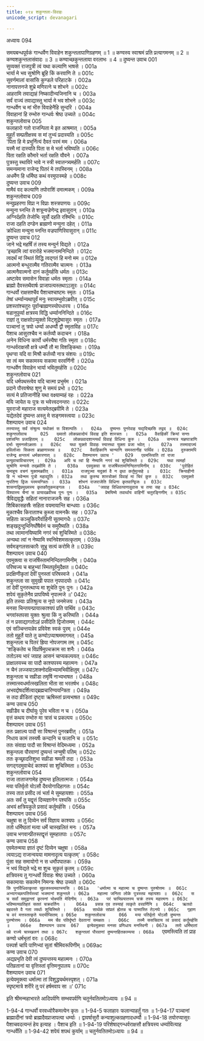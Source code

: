 ```yaml
---
title: ०९४ शकुन्तला-विवाहः
unicode_script: devanagari

---
```



अध्यायः 094

समयबन्धपूर्वकं गान्धर्वेण विवाहेन शकुन्तलापाणिग्रहणम् ॥ 1 ॥ कण्वस्य स्वाश्रमं प्रति प्रत्यागमनम् ॥ 2 ॥ कण्वशकुन्तलासंवादः ॥ 3 ॥ कण्वाच्छकुन्तलाया वरलाभः ॥ 4 ॥
दुष्यन्त उवाच 	001  
सुव्यक्तं राजपुत्री त्वं यथा कल्याणि भाषसे ।	001a  
भार्या मे भव सुश्रोणि ब्रूहि किं करवाणि ते ॥	001c  
सुवर्णमालां वासांसि कुण्डले परिहाटके ।	002a  
नानापत्तनजे शुभ्रे मणिरत्ने च शोभने ॥	002c  
आहरामि तवाद्याहं निष्कादीन्यजिनानि च ।	003a  
सर्वं राज्यं तवाद्यास्तु भार्या मे भव शोभने ॥	003c  
गान्धर्वेण च मां भीरु विवाहेनैहि सुन्दरि ।	004a  
विवाहानां हि रम्भोरु गान्धर्वः श्रेष्ठ उच्यते ॥	004c  
शकुन्तलोवाच 	005  
फलाहारो गतो राजन्पिता मे इत आश्रमात् ।	005a  
मुहूर्तं सम्प्रतीक्षस्व स मां तुभ्यं प्रदास्यति ॥	005c  
'पिता हि मे प्रभुर्नित्यं दैवतं परमं मम ।	006a  
यस्मै मां दास्यति पिता स मे भर्ता भविष्यति ॥	006c  
पिता रक्षति कौमारे भर्ता रक्षति यौवने ।	007a  
पुत्रस्तु स्थाविरे भावे न स्त्री स्वातन्त्र्यमर्हति ॥	007c  
समन्यमाना राजेन्द्र पितरं मे तपस्विनम् ।	008a  
अधर्मेण हि धर्मिष्ठ कथं वरमुपास्महे ॥	008c  
दुष्यन्त उवाच 	009  
मामैवं वद कल्याणि तपोराशिं दमात्मकम् ।	009a  
शकुन्तलोवाच 	009  
मन्युप्रहरणा विप्रा न विप्राः शस्त्रपाणयः ॥	009c  
मन्युना घ्नन्ति ते शत्रून्वज्रेणेन्द्र इवासुरान् ।	010a  
अग्निर्दहति तेजोभिः सूर्यो दहति रश्मिभिः ॥	010c  
राजा दहति दण्डेन ब्राह्मणो मन्युना दहेत् ।	011a  
क्रोधिता मन्युना घ्नन्ति वज्रपाणिरिवासुरान् ॥	011c  
दुष्यन्त उवाच 	012  
जाने भद्रे महर्षिं तं तस्य मन्युर्न विद्यते ।	012a  
'इच्छामि त्वां वरारोहे भजमानामनिन्दिते ।	012c  
त्वदर्थं मां स्थितं विद्धि त्वद्गतं हि मनो मम ॥	012e  
आत्मनो बन्धुरात्मैव गतिरात्मैव चात्मनः ।	013a  
आत्मनैवात्मनो दानं कर्तुमर्हसि धर्मतः ॥	013c  
अष्टावेव समासेन विवाहा धर्मतः स्मृताः ।	014a  
ब्राह्मो दैवस्तथैवार्षः प्राजापत्यस्तथाऽऽसुरः ॥	014c  
गान्धर्वो राक्षसश्चैव पैशाचश्चाष्टमः स्मृतः ।	015a  
तेषां धर्म्यान्यथापूर्वं मनुः स्वायम्भुवोऽब्रवीत् ॥	015c  
प्रशस्तांश्चतुरः पूर्वान्ब्राह्मणस्योपधारय ।	016a  
षडानुपूर्व्या क्षत्रस्य विद्धि धर्म्याननिन्दिते ॥	016c  
राज्ञां तु राक्षसोऽप्युक्तो विट्शूद्रेष्वासुरः स्मृतः ।	017a  
पञ्चानां तु त्रयो धर्म्या अधर्म्यौ द्वौ स्मृताविह ॥	017c  
पैशाच आसुरश्चैव न कर्तव्यौ कदाचन ।	018a  
अनेन विधिना कार्यो धर्मस्यैषा गतिः स्मृता ॥	018c  
गान्धर्वराक्षसौ क्षत्रे धर्म्यौ तौ मा विशङ्किथाः ।	019a  
पृथग्वा यदि वा मिश्रौ कर्तव्यौ नात्र संशयः ॥	019c  
सा त्वं मम सकामस्य सकामा वरवर्णिनी ।	020a  
गान्धर्वेण विवाहेन भार्या भवितुमर्हसि ॥	020c  
शकुन्तलोवाच 	021  
यदि धर्मपथस्त्वेव यदि चात्मा प्रभुर्मम ।	021a  
प्रदाने पौरवश्रेष्ठ शृणु मे समयं प्रभो ॥	021c  
सत्यं मे प्रतिजानीहि यथा वक्ष्याम्यहं रहः ।	022a  
मयि जायेत यः पुत्रः स भवेत्त्वदनन्तरः ॥	022c  
युवराजो महाराज सत्यमेतद्ब्रवीमि ते ।	023a  
यद्येतदेवं दुष्यन्त अस्तु मे सङ्गमस्त्वया ॥	023c  
वैशम्पायन उवाच 	024  
`तस्यास्तु सर्वं संश्रुत्य यथोक्तं स विशाम्पतिः ।	024a  
दुष्यन्तः पुनरेवाह यद्यदिच्छसि तद्वद ॥	024c  
शकुन्तलोवाच 	025  
ख्यातो लोकप्रवादोयं विवाह इति शास्त्रतः ।	025a  
वैवाहिकीं क्रियां सन्तः प्रशंसन्ति प्रजाहिताम् ॥	025c  
लोकप्रवादशान्त्यर्थं विवाहं विधिना कुरु ।	026a  
सन्त्यत्र यज्ञपात्राणि दर्भाः सुमनसोऽक्षताः ॥	026c  
यथा युक्तो विवाहः स्यात्तथा युक्ता प्रजा भवेत् ।	027a  
तस्मादाज्यं हविर्लाजाः सिकता ब्राह्मणास्तव ॥	027c  
वैवाहिकानि चान्यानि समस्तानीह पार्थिव ।	028a  
दुरुक्तमपि राजेन्द्र क्षन्तव्यं धर्मकारणात् ॥	028c  
वैशम्पायन उवाच '	029  
एवमस्त्विति तां राजा प्रत्युवाचाविचारयन् ।	029a  
अपि च त्वां हि नेष्यामि नगरं स्वं शुचिस्मिते ॥	029c  
यथा त्वमर्हा सुश्रोणि मन्यसे तद्ब्रवीमि ते ।	030a  
एवमुक्त्वा स राजर्षिस्तामनिन्दितगामिनीम् ॥	030c  
'पुरोहितं समाहूय वचनं युक्तमब्रवीत् ।	031a  
राजपुत्र्या यदुक्तं वै न वृथा कर्तुमुत्सहे ॥	031c  
क्रियाहीनो हि न भवेन्मम पुत्रो महाद्युतिः ।	032a  
तथा कुरुष्व शास्त्रोक्तं विवाहं मा चिरं कुरु ॥	032c  
एवमुक्तो नृपतिना द्विजः परमयन्त्रितः ।	033a  
शोभनं राजराजेति विधिना कृतवान्द्विजः ॥	033c  
शासनाद्विप्रमुख्यस्य कृतकौतुकमङ्गलः ।	034a  
'जग्राह विधिवत्पाणावुवास च तया सह ॥	034c  
विश्वास्य चैनां स प्रायादब्रवीच्च पुनः पुनः ।	035a  
प्रेषयिष्ये तवार्थाय वाहिनीं चतुरङ्गिणीम् ॥	035c  
`त्रैविद्यवृद्धैः सहितां नानाराजजनैः सह ।	036a  
शिबिकासहस्रैः सहिता वयमायान्ति बान्धवाः ॥	036c  
मूकाश्चैव किराताश्च कुब्जा वामनकैः सह ।	037a  
सहिताः कञ्चुकिवरैर्वाहिनी सूतमागधैः ॥	037c  
शङ्खदुन्दुभिनिर्घोषैर्वनं च समुपैष्यति ।	038a  
तथा त्वामानयिष्यामि नगरं स्वं शुचिस्मिते ॥	038c  
अन्यथा त्वां न नेष्यामि स्वनिवेशमसत्कृताम् ।	039a  
सर्वमङ्गलसत्कारैः सुभ्रु सत्यं करोमि ते ॥	039c  
वैशम्पायन उवाच 	040  
एवमुक्त्वा स राजर्षिस्तामनिन्दितगामिनीम् ।	040a  
परिष्वज्य च बाहुभ्यां स्मितपूर्वमुदैक्षत ॥	040c  
प्रदक्षिणीकृतां देवीं पुनस्तां परिषस्वजे ।	041a  
शकुन्तला सा सुमुखी पपात नृपपादयोः ॥	041c  
तां देवीं पुनरुत्थाप्य मा शुचेति पुनः पुनः । 	042a  
शपेयं सुकृतेनैव प्रापयिष्ये नृपात्मजे ॥'	042c  
इति तस्याः प्रतिश्रुत्य स नृपो जनमेजय ।	043a  
मनसा चिन्तयन्प्रायात्काश्यपं प्रति पार्थिव ॥	043c  
भगवांस्तपसा युक्तः श्रुत्वा किं नु करिष्यति ।	044a  
तं न प्रसाद्यागतोऽहं प्रसीदेति द्विजोत्तमम् ।	044c  
एवं सञ्चिन्तयन्नेव प्रविवेश स्वकं पुरम् ॥	044e  
ततो मुहूर्ते याते तु कण्वोऽप्याश्रममागमत् ।	045a  
शकुन्तला च पितरं ह्रिया नोपजगाम तम् ॥	045c  
'शङ्कितेव च विप्रर्षिमुपचक्राम सा शनैः ।	046a  
ततोऽस्य भारं जग्राह आसनं चाप्यकल्पयत् ॥	046c  
प्राक्षालयच्च सा पादौ काश्यपस्य महात्मनः ।	047a  
न चैनं लज्जयाऽशक्नोदक्षिभ्यामभिवीक्षितुम् ॥	047c  
शकुन्तला च सव्रीडा तमृषिं नाभ्यभाषत ।	048a  
तस्मात्स्वधर्मात्स्खलिता भीता सा भरतर्षभ ॥	048c  
अभवद्दोषदर्शित्वाद्ब्रह्मचारिण्ययन्त्रिता ।	049a  
स तदा व्रीडितां दृष्ट्वा ऋषिस्तां प्रत्यभाषत ॥	049c  
कण्व उवाच 	050  
सव्रीडैव च दीर्घायुः पुरेव भविता न च ।	050a  
वृत्तं कथय रम्भोरु मा त्रासं च प्रकल्पय ॥	050c  
वैशम्पायन उवाच 	051  
ततः प्रक्षाल्य पादौ सा विश्रान्तं पुनरब्रवीत् ।	051a  
निधाय कामं तस्यर्षेः कन्दानि च फलानि च ॥	051c  
ततः संवाह्य पादौ सा विश्रान्तं वेदिमध्यमा ।	052a  
शकुन्तला पौरवाणां दुष्यन्तं जग्मुषी पतिम् ॥	052c  
ततः कृच्छ्रादतिशुभा सव्रीडा श्रमती तदा ।	053a  
सगद्गदमुवाचेदं काश्यपं सा शुचिस्मिता ॥	053c  
शकुन्तलोवाच 	054  
राजा ताताजगामेह दुष्यन्त इलिलात्मजः ।	054a  
मया पतिर्वृतो योऽसौ दैवयोगादिहागतः ॥	054c  
तस्य तात प्रसीद त्वं भर्ता मे सुमहायशाः ।	055a  
अतः सर्वं तु यद्वृत्तं दिव्यज्ञानेन पश्यसि ॥	055c  
अभयं क्षत्रियकुले प्रसादं कर्तुमर्हसि ।	056a  
वैशम्पायन उवाच 	056  
चक्षुषा स तु दिव्येन सर्वं विज्ञाय काश्यपः ॥	056c  
ततो धर्मिष्ठतां मत्वा धर्मे चास्खलितं मनः ।	057a  
उवाच भगवान्प्रीतस्तद्वृत्तं सुमहातपाः ॥	057c  
कण्व उवाच 	058  
एवमेतन्मया ज्ञातं दृष्टं दिव्येन चक्षुषा ।	058a  
त्वयाऽद्य राजान्वयया मामनादृत्य यत्कृतम्' ॥	058c  
पुंसा सह समायोगो न स धर्मोपघातकः ।	059a  
न भयं विद्यते भद्रे मा शुचः सुकृतं कृतम् ॥	059c  
क्षत्रियस्य तु गान्धर्वो विवाहः श्रेष्ठ उच्यते ।	060a  
सकामायाः सकामेन निमन्त्रः श्रेष्ठ उच्यते ॥	060c  
`किं पुनर्विधिवत्कृत्वा सुप्रजस्त्वमवाप्स्यसि ।	061a  
'धर्मात्मा च महात्मा च दुष्यन्तः पुरुषोत्तमः ॥	061c  
अभ्यागच्छत्पतिर्यस्त्वां भजमानां शकुन्तले ।	062a  
महात्मा जनिता लोके पुत्रस्तव महायशाः ॥	062c  
स च सर्वां समुद्रान्तां कृत्स्नां भोक्ष्यति मेदिनीम् ।	063a  
परं चाभिप्रयातस्य चक्रं तस्य महात्मनः ॥	063c  
भविष्यत्यप्रतिहतं सततं चक्रवर्तिनः ।	064a  
प्रसन्न एव तस्याहं त्वकृते वरवर्णिनि ॥	064c  
ऋतवो बहवस्ते वै गता व्यर्थाः शुचिस्मिते ।	065a  
सार्थकं सांप्रतं ह्येतन्न च पाप्मास्ति तेऽनघे ।	065c  
गृहाण च वरं मत्तस्तत्कृते यदभीप्सितम् ॥	065e  
शकुन्तलोवाच 	066  
मया पतिर्वृतो योऽसौ दुष्यन्तः पुरुषोत्तमः ।	066a  
मम चैव पतिर्दृष्टो देवतानां समक्षतः ।	066c  
तस्मै ससचिवाय त्वं प्रसादं कर्तुमर्हसि ॥	066e  
वैशम्पायन उवाच 	067  
इत्येवमुक्त्वा मनसा प्रणिधाय मनस्विनी ।	067a  
ततो धर्मिष्ठतां वव्रे राज्ये चास्खलनं तथा ॥	067c  
शकुन्तलां पौरवाणां दुष्यन्तहितकाम्यया ।	068a  
`एवमस्त्विति तां प्राह कण्वो धर्मभृतां वरः ॥	068c  
पस्पर्श चापि पाणिभ्यां सुतां श्रीमिवरूपिणीम् ॥	069ac  
कण्व उवाच 	070  
अद्यप्रभृति देवी त्वं दुष्यन्तस्य महात्मनः ।	070a  
पतिव्रतानां या वृत्तिस्तां वृत्तिमनुपालय ॥	070c  
वैशम्पायन उवाच 	071  
इत्येवमुक्त्वा धर्मात्मा तां विशुद्ध्यर्थमस्पृशत् ।	071a  
स्पृष्टमात्रे शरीरे तु परं हर्षमवाप सा ॥' 	071c  

इति श्रीमन्महाभारते आदिपर्वणि सम्भवपर्वणि चतुर्नवतितमोऽध्यायः ॥ 94 ॥

1-94-4 गान्धर्वो वरवध्वोरैकमत्येन कृतः ॥ 
1-94-5 फलाहारः फलान्याहर्तुं गतः ॥ 
1-94-17 पञ्चानां ब्राह्मादीनां त्रयो ब्राह्मदैवप्राजापत्या धर्म्याः । द्वावर्षासुरौ कन्याशुल्कग्रहणादधर्म्यौ ॥ 
1-94-18 तयोरप्यासुरः पैशाचवदत्यन्तं हेय इत्याह । पैशाच इति ॥ 
1-94-19 परिशेषाद्गन्धर्वराक्षसौ क्षत्रियस्य धर्म्यावित्याह गान्धर्वेति ॥ 
1-94-42 शपेयं शपथं कुर्याम् ॥ चतुर्नवतितमोऽध्यायः ॥ 94 ॥
